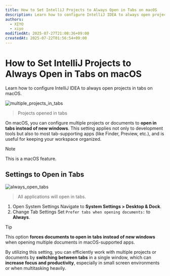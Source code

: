 ```yaml
---
title: How to Set IntelliJ Projects to Always Open in Tabs on macOS
description: Learn how to configure IntelliJ IDEA to always open projects in tabs on macOS.
authors:
  - XIYO
  - xiyo
modifiedAt: 2025-07-27T21:08:36+09:00
createdAt: 2025-07-22T01:56:54+09:00
---
```

# How to Set IntelliJ Projects to Always Open in Tabs on macOS

Learn how to configure IntelliJ IDEA to always open projects in tabs on macOS.

![multiple_projects_in_tabs](./assets/f242f044157db312140297d1c9971de403b0af207ef3f77f2bf74a1c300440ec5f0d02e7aea059020dfb14c19fa93f3f5dcdfe94d007a5e2c218ee9afd0f74b4.png)

> Projects opened in tabs

On macOS, you can configure multiple projects or documents to **open in tabs instead of new windows**. This setting applies not only to development tools but also to most tab-supporting apps (like Finder, Preview, etc.), and is useful for keeping your workspace organized.

> [!NOTE]
> This is a macOS feature.

## Settings to Open in Tabs

![always_open_tabs](./assets/b8e84f65bef3200d9888d2bc90183f76ec8c4fe129e8c0396e169265fefaffb656f2641df0f2dae9c7f59cc9c062dee44d39093993ea06acf46699d903d126cf.png)

> All applications will open in tabs.

1. Open System Settings
   Navigate to **System Settings > Desktop & Dock**.
2. Change Tab Settings
   Set `Prefer tabs when opening documents:` to **Always**.

> [!tip]
> This option **forces documents to open in tabs instead of new windows** when opening multiple documents in macOS-supported apps.

By utilizing this setting, you can efficiently work with multiple projects or documents by **switching between tabs** in a single window,
which can **increase focus and productivity**, especially in small screen environments or when multitasking heavily.

